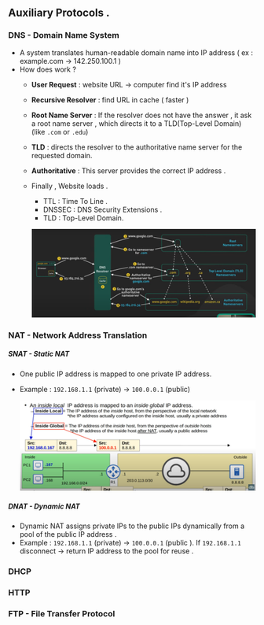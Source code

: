 ## Auxiliary Protocols .

### DNS - Domain Name System    
* A system translates human-readable domain name into IP address ( ex : example.com &#8594; 142.250.100.1 )
* How does work ? 
    * **User Request** : website URL &#8594; computer find it's IP address 
    * **Recursive Resolver** : find URL in cache ( faster )
    * **Root Name Server** : If the resolver does not have the answer , it ask a root name server , which directs it to a TLD(Top-Level Domain)
    (like `.com` or `.edu`)
    * **TLD** : directs the resolver to the authoritative name server for the requested domain.
    * **Authoritative** : This server provides the correct IP address .
    * Finally , Website loads .
        * TTL : Time To Line .
        * DNSSEC : DNS Security Extensions .
        * TLD : Top-Level Domain.

        ![DNS](../[w2]AuxiliaryProtocols/Images/DNS.png)

### NAT - Network Address Translation 
##### SNAT - Static NAT 
* One public IP address is mapped to one private IP address.
* Example : `192.168.1.1` (private) &#8594; `100.0.0.1` (public)
    
    ![SNAT](../[w2]AuxiliaryProtocols/Images/SNAT.png)

##### DNAT - Dynamic NAT
* Dynamic NAT assigns private IPs to the public IPs dynamically from a pool of the public IP address .
* Example : `192.168.1.1` (private) &#8594; `100.0.0.1` (public ). If `192.168.1.1` disconnect &#8594; return IP address to the pool for reuse .

### DHCP 

### HTTP 

### FTP - File Transfer Protocol 